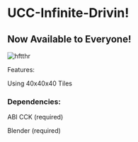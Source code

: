 # UCC-Infinite-Drivin!
## Now Available to Everyone!

![hftthr](https://files.abidata.io/user_content/worlds/4b9196fe-32b7-403c-b1fd-23d59b4a8e07/4b9196fe-32b7-403c-b1fd-23d59b4a8e07.png)

Features:

Using 40x40x40 Tiles


### Dependencies:
ABI CCK (required)

Blender (required)
